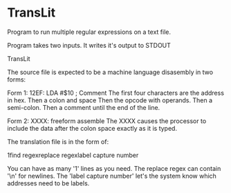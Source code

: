 #  TransLit

Program to run multiple regular expressions on a text file.

Program takes two inputs. It writes it's output to STDOUT

TransLit <source file> <translation file>

The source file is expected to be a machine language disasembly in two forms:

Form 1: 12EF: LDA #$10 ; Comment
The first four characters are the address in hex.
Then a colon and space
Then the opcode with operands.
Then a semi-colon.
Then a comment until the end of the line.

Form 2: XXXX: freeform assemble
The XXXX causes the processor to include the data after the colon space exactly as it is typed.

The translation file is in the form of:

1<tab>find regex<tab>replace regex<tab>label capture number

You can have as many '1' lines as you need.
The replace regex can contain '\\n' for newlines.
The 'label capture number' let's the system know which addresses need to be labels.


